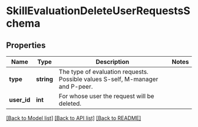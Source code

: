 # SkillEvaluationDeleteUserRequestsSchema

## Properties
Name | Type | Description | Notes
------------ | ------------- | ------------- | -------------
**type** | **string** | The type of evaluation requests. Possible values S-self, M-manager and P-peer. | 
**user_id** | **int** | For whose user the request will be deleted. | 

[[Back to Model list]](../README.md#documentation-for-models) [[Back to API list]](../README.md#documentation-for-api-endpoints) [[Back to README]](../README.md)


